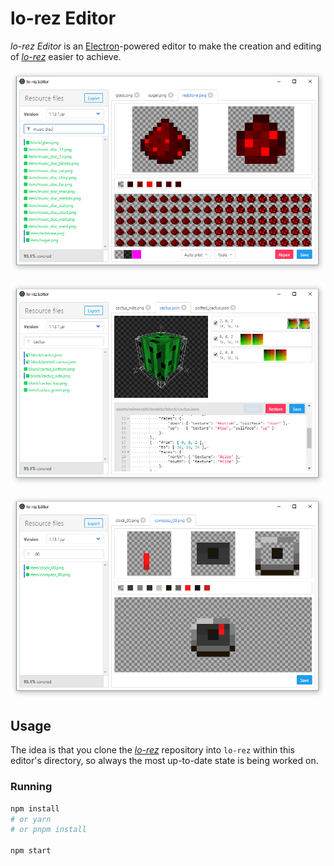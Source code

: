 # lo-rez Editor

*lo-rez Editor* is an [Electron](http://electron.atom.io)-powered editor to make the creation and editing of [*lo-rez*](https://github.com/eiszfuchs/lo-rez) easier to achieve.

![Screenshot of the texture editor](media/texture-editor.png)

![Screenshot of the model editor](media/model-editor.png)

![Screenshot of the dial editor](media/dial-editor.png)


## Usage

The idea is that you clone the [*lo-rez*](https://github.com/eiszfuchs/lo-rez) repository into `lo-rez` within this editor's directory, so always the most up-to-date state is being worked on.


### Running

```bash
npm install 
# or yarn
# or pnpm install

npm start
```
